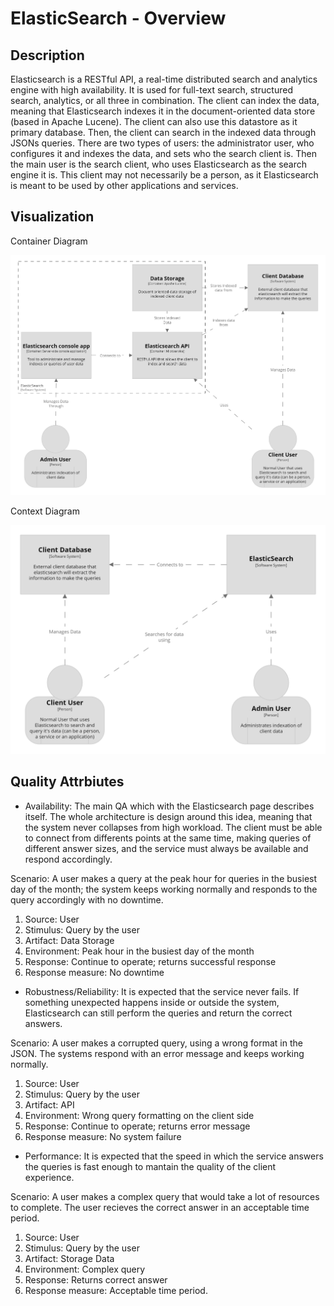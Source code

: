 # ElasticSearch - Overview

## Description

Elasticsearch is a RESTful API, a real-time distributed search and analytics engine with high availability. It is used for full-text search, structured search, analytics, or all three in combination.
The client can index the data, meaning that Elasticsearch indexes it in the document-oriented data store (based in Apache Lucene). 
The client can also use this datastore as it primary database. Then, the client can search in the indexed data through JSONs queries.
There are two types of users: the administrator user, who configures it and indexes the data, and sets who the search client is. Then the main user is the search client, who uses Elasticsearch as the search engine it is. 
This client may not necessarily be a person, as it Elasticsearch is meant to be used by other applications and services.

## Visualization
Container Diagram

![Container Diagram](./assets/ContainerDiagram.png)

Context Diagram

![Context Diagram](./assets/ContextDiagram.png)

## Quality Attrbiutes

- Availability: The main QA which with the Elasticsearch page describes itself. The whole architecture is design around this idea, meaning that the system never collapses from high workload. The client must be able to connect from differents points at the same time, making queries of different answer sizes, and the service must always be available and respond accordingly.

Scenario: A user makes a query at the peak hour for queries in the busiest day of the month; the system keeps working normally and responds to the query accordingly with no downtime.
1. Source: User
2. Stimulus: Query by the user
3. Artifact: Data Storage
4. Environment: Peak hour in the busiest day of the month
5. Response: Continue to operate; returns successful response
6. Response measure: No downtime

- Robustness/Reliability: It is expected that the service never fails. If something unexpected happens inside or outside the system, Elasticsearch can still perform the queries and return the correct answers.

Scenario: A user makes a corrupted query, using a wrong format in the JSON. The systems respond with an error message and keeps working normally.
1. Source: User
2. Stimulus: Query by the user
3. Artifact: API
4. Environment: Wrong query formatting on the client side
5. Response: Continue to operate; returns error message
6. Response measure: No system failure

- Performance: It is expected that the speed in which the service answers the queries is fast enough to mantain the quality of the client experience.

Scenario: A user makes a complex query that would take a lot of resources to complete. The user recieves the correct answer in an acceptable time period.
1. Source: User
2. Stimulus: Query by the user
3. Artifact: Storage Data
4. Environment: Complex query 
5. Response: Returns correct answer
6. Response measure: Acceptable time period.
